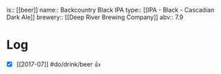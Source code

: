 is:: [[beer]]
name:: Backcountry Black IPA
type:: [[IPA - Black - Cascadian Dark Ale]]
brewery:: [[Deep River Brewing Company]]
abv:: 7.9

# Log
- [x] [[2017-07]] #do/drink/beer 👍

